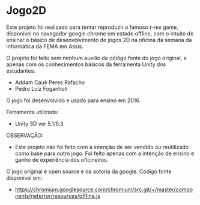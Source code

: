 # Jogo2D

Este projeto foi realizado para tentar reproduzir o famoso t-rex game, disponível no navegador google chrome em estado offline, com o intuito de ensinar o básico de desenvolvimento de jogos 2D na oficina da semana da informática da FEMA em Assis.

O projeto foi feito sem nenhum auxílio de código fonte do jogo original, e apenas com os conhecimentos básicos 
da ferramenta Unity dos estudantes:
- Addam Cauê Peres Rafacho
- Pedro Luiz Foganholi

O jogo foi desenvolvido e usado para ensino em 2016.

Ferramenta utilizada:
- Unity 3D ver 5.1/5.3

OBSERVAÇÃO:
- Este projeto não foi feito com a intenção de ser vendido ou reutilizado como base para outro jogo. Foi feito apenas com a intenção de ensino e ganho de experiência dos oficineiros.

O jogo original é open source e da autoria da google. Código fonte disponível em:
- https://chromium.googlesource.com/chromium/src.git/+/master/components/neterror/resources/offline.js
